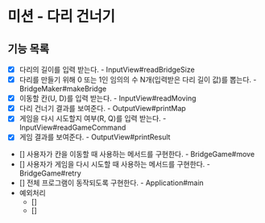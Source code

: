 # 미션 - 다리 건너기

## 기능 목록
- [x] 다리의 길이를 입력 받는다. - InputView#readBridgeSize
- [x] 다리를 만들기 위해 0 또는 1인 임의의 수 N개(입력받은 다리 길이 값)를 뽑는다. - BridgeMaker#makeBridge
- [x] 이동할 칸(U, D)를 입력 받는다. - InputView#readMoving
- [x] 다리 건너기 결과를 보여준다. - OutputView#printMap
- [x] 게임을 다시 시도할지 여부(R, Q)를 입력 받는다. - InputView#readGameCommand
- [x] 게임 결과를 보여준다. - OutputView#printResult
- [] 사용자가 칸을 이동할 때 사용하는 메서드를 구현한다. - BridgeGame#move
- [] 사용자가 게임을 다시 시도할 때 사용하는 메서드를 구현한다. - BridgeGame#retry
- [] 전체 프로그램이 동작되도록 구현한다. - Application#main
- 예외처리
  - []
  - []